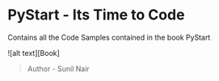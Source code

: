# PyStart - Its Time to Code

Contains all the Code Samples contained in the book PyStart

![alt text][Book]

[logo]: https://tekrecipes.files.wordpress.com/2019/10/pystart.png "PyStart"

> Author - Sunil Nair
